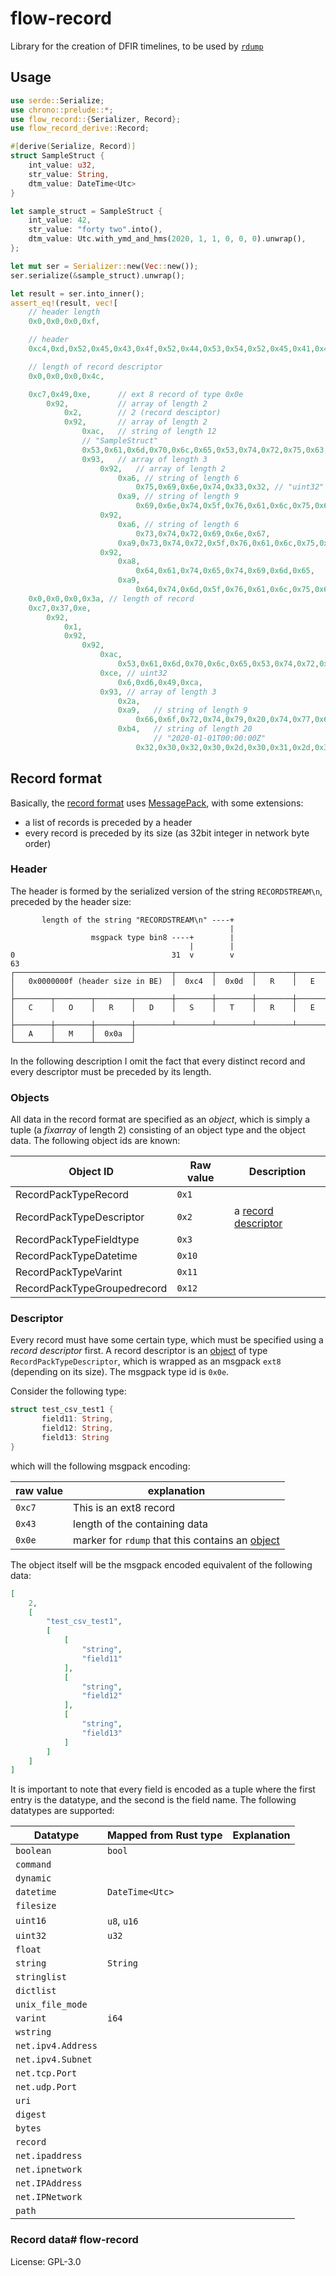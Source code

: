 # flow-record
Library for the creation of DFIR timelines, to be used by [`rdump`](https://docs.dissect.tools/en/latest/tools/rdump.html)

## Usage

```rust
use serde::Serialize;
use chrono::prelude::*;
use flow_record::{Serializer, Record};
use flow_record_derive::Record;

#[derive(Serialize, Record)]
struct SampleStruct {
    int_value: u32,
    str_value: String,
    dtm_value: DateTime<Utc>
}

let sample_struct = SampleStruct {
    int_value: 42,
    str_value: "forty two".into(),
    dtm_value: Utc.with_ymd_and_hms(2020, 1, 1, 0, 0, 0).unwrap(),
};

let mut ser = Serializer::new(Vec::new());
ser.serialize(&sample_struct).unwrap();

let result = ser.into_inner();
assert_eq!(result, vec![
    // header length
    0x0,0x0,0x0,0xf,

    // header
    0xc4,0xd,0x52,0x45,0x43,0x4f,0x52,0x44,0x53,0x54,0x52,0x45,0x41,0x4d,0xa,

    // length of record descriptor
    0x0,0x0,0x0,0x4c,

    0xc7,0x49,0xe,      // ext 8 record of type 0x0e
        0x92,           // array of length 2
            0x2,        // 2 (record desciptor)
            0x92,       // array of length 2
                0xac,   // string of length 12
                // "SampleStruct"
                0x53,0x61,0x6d,0x70,0x6c,0x65,0x53,0x74,0x72,0x75,0x63,0x74,
                0x93,   // array of length 3
                    0x92,   // array of length 2
                        0xa6, // string of length 6
                            0x75,0x69,0x6e,0x74,0x33,0x32, // "uint32"
                        0xa9, // string of length 9
                            0x69,0x6e,0x74,0x5f,0x76,0x61,0x6c,0x75,0x65, // "int_value"
                    0x92,
                        0xa6, // string of length 6
                            0x73,0x74,0x72,0x69,0x6e,0x67,
                        0xa9,0x73,0x74,0x72,0x5f,0x76,0x61,0x6c,0x75,0x65,
                    0x92,
                        0xa8,
                            0x64,0x61,0x74,0x65,0x74,0x69,0x6d,0x65,
                        0xa9,
                            0x64,0x74,0x6d,0x5f,0x76,0x61,0x6c,0x75,0x65,
    0x0,0x0,0x0,0x3a, // length of record
    0xc7,0x37,0xe,
        0x92,
            0x1,
            0x92,
                0x92,
                    0xac,
                        0x53,0x61,0x6d,0x70,0x6c,0x65,0x53,0x74,0x72,0x75,0x63,0x74,
                    0xce, // uint32
                        0x6,0xd6,0x49,0xca,
                    0x93, // array of length 3
                        0x2a,
                        0xa9,   // string of length 9
                            0x66,0x6f,0x72,0x74,0x79,0x20,0x74,0x77,0x6f,
                        0xb4,   // string of length 20
                                // "2020-01-01T00:00:00Z"
                            0x32,0x30,0x32,0x30,0x2d,0x30,0x31,0x2d,0x30,0x31,0x54,0x30,0x30,0x3a,0x30,0x30,0x3a,0x30,0x30,0x5a,]);
```

## Record format

Basically, the [record format](https://github.com/fox-it/flow.record) uses [MessagePack](https://github.com/msgpack/msgpack), with some extensions:

 - a list of records is preceded by a header
 - every record is preceded by its size (as 32bit integer in network byte order)

### Header

The header is formed by the serialized version of the string `RECORDSTREAM\n`, preceded by the header size:

```
       length of the string "RECORDSTREAM\n" ----+
                                                 |
                  msgpack type bin8 ----+        |
                                        |        |
0                                   31  v        v                     63
┌───────────────────────────────────┬────────┬────────┬────────┬────────┐
│   0x0000000f (header size in BE)  │  0xc4  │  0x0d  │   R    │   E    │
├────────┬────────┬────────┬────────┼────────┼────────┼────────┼────────┤
│   C    │   O    │   R    │   D    │   S    │   T    │   R    │   E    │
├────────┼────────┼────────┼────────┴────────┴────────┴────────┴────────┘
│   A    │   M    │  0x0a  │
└────────┴────────┴────────┘
```

In the following description I omit the fact that every distinct record and every descriptor must be preceded by its length.

### Objects

All data in the record format are specified as an *object*, which is simply a tuple (a *fixarray* of length 2) consisting of an object type and the object data. The following object ids are known:

|Object ID|Raw value|Description|
|-|-|-|
|RecordPackTypeRecord | `0x1` | |
|RecordPackTypeDescriptor | `0x2` | a [record descriptor](#descriptor) |
|RecordPackTypeFieldtype | `0x3` | |
|RecordPackTypeDatetime | `0x10` | |
|RecordPackTypeVarint | `0x11` | |
|RecordPackTypeGroupedrecord | `0x12` | |

### Descriptor

Every record must have some certain type, which must be specified using a *record descriptor* first. A record descriptor is an [object](#objects) of type `RecordPackTypeDescriptor`, which is wrapped as an msgpack `ext8` (depending on its size). The msgpack type id is `0x0e`.

Consider the following type:

```rust
struct test_csv_test1 {
       field11: String,
       field12: String,
       field13: String
}
```

which will the following msgpack encoding:

| raw value | explanation |
|-|-|
| `0xc7` | This is an ext8 record |
| `0x43` | length of the containing data |
| `0x0e` | marker for `rdump` that this contains an [object](#objects)

The object itself will be the msgpack encoded equivalent of the following data:

```json
[
	2,
	[
		"test_csv_test1",
		[
			[
				"string",
				"field11"
			],
			[
				"string",
				"field12"
			],
			[
				"string",
				"field13"
			]
		]
	]
]
```

It is important to note that every field is encoded as a tuple where the first entry is the datatype, and the second is the field name. The following datatypes are supported:

| Datatype | Mapped from Rust type | Explanation |
|-|-|-|
|`boolean`| `bool`
|`command`|
|`dynamic`|
|`datetime`| `DateTime<Utc>`
|`filesize`|
|`uint16`| `u8`, `u16`
|`uint32`|`u32`
|`float`|
|`string`|`String`
|`stringlist`|
|`dictlist`|
|`unix_file_mode`|
|`varint`| `i64` 
|`wstring`|
|`net.ipv4.Address`|
|`net.ipv4.Subnet`|
|`net.tcp.Port`|
|`net.udp.Port`|
|`uri`|
|`digest`|
|`bytes`|
|`record`|
|`net.ipaddress`|
|`net.ipnetwork`|
|`net.IPAddress`|
|`net.IPNetwork`|
|`path`|


### Record data# flow-record



License: GPL-3.0
